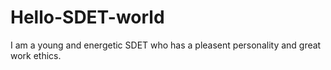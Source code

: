 # Hello-SDET-world
I am a young and energetic SDET who has a pleasent personality and great work ethics.
